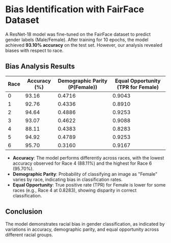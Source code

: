 # Bias Identification with FairFace Dataset

A ResNet-18 model was fine-tuned on the FairFace dataset to predict gender labels (Male/Female). After training for 10 epochs, the model achieved **93.10% accuracy** on the test set. However, our analysis revealed biases with respect to race.

## Bias Analysis Results

| Race | Accuracy (%) | Demographic Parity (P(Female)) | Equal Opportunity (TPR for Female) |
|------|------------|-------------------------------|-----------------------------------|
| 0    | 93.16      | 0.4716                        | 0.9043                            |
| 1    | 92.76      | 0.4336                        | 0.8910                            |
| 2    | 94.64      | 0.4886                        | 0.9253                            |
| 3    | 93.07      | 0.4622                        | 0.9088                            |
| 4    | 88.11      | 0.4383                        | 0.8283                            |
| 5    | 94.92      | 0.4789                        | 0.9253                            |
| 6    | 95.70      | 0.3160                        | 0.9167                            |

- **Accuracy**: The model performs differently across races, with the lowest accuracy observed for Race 4 (88.11%) and the highest for Race 6 (95.70%).
- **Demographic Parity**: Probability of classifying an image as "Female" varies by race, indicating bias in classification rates.
- **Equal Opportunity**: True positive rate (TPR) for Female is lower for some races (e.g., Race 4 at 0.8283), showing disparity in correct classification.

## Conclusion
The model demonstrates racial bias in gender classification, as indicated by variations in accuracy, demographic parity, and equal opportunity across different racial groups.



